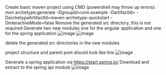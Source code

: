 Create basic maven project using CMD (powershell may throw up errors):
mvn archetype:generate -DgroupId=com.example -DartifactId=<PROJECT NAME HERE> -DarchetypeArtifactId=maven-archetype-quickstart -DinteractiveMode=false
Remove the generated src directory, this is not required
Generate two new modules one for the angular application and one for the spring application
![image](https://github.com/Tenbetter/angular-spring/assets/60200535/2d3cd11b-07aa-4024-8183-980c6f2a03fa)
![image](https://github.com/Tenbetter/angular-spring/assets/60200535/e2fca23d-6b05-4f0e-ab31-f9643c45e068)

delete the generated src directories in the new modules.

project structure and parent pom should look like this
![image](https://github.com/Tenbetter/angular-spring/assets/60200535/d48be133-f270-4102-b9c0-7dd4a10dea07)

Generate a spring application via [](https://start.spring.io/)https://start.spring.io/
Download and extract to the spring api module
![image](https://github.com/Tenbetter/angular-spring/assets/60200535/976d2799-33da-40f2-8213-77f5ff39fbbc)
